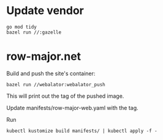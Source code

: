 # Update vendor

    go mod tidy
    bazel run //:gazelle

# row-major.net

Build and push the site's container:

    bazel run //webalator:webalator_push

This will print out the tag of the pushed image.

Update manifests/row-major-web.yaml with the tag.

Run

    kubectl kustomize build manifests/ | kubectl apply -f -
